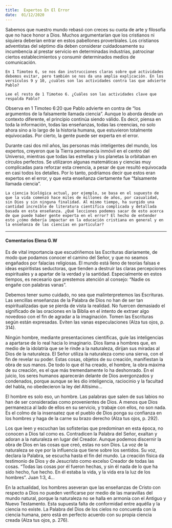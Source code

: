 ```yaml
---
title:  Expertos En El Error
date:  01/12/2020
---
```


Sabemos que nuestro mundo rebasó con creces su cuota de arte y filosofía que no hace honor a Dios. Muchos argumentarían que los cristianos ni siquiera deberían entrar en estos pabellones proverbiales. Los cristianos adventistas del séptimo día deben considerar cuidadosamente su incumbencia al prestar servicio en determinadas industrias, patrocinar ciertos establecimientos y consumir determinados medios de comunicación.

`En 1 Timoteo 6, se nos dan instrucciones claras sobre qué actividades debemos evitar, pero también se nos da una amplia explicación. En los versículos 9 y 10, ¿cuáles son las actividades contra las que advierte Pablo?`

`Lee el resto de 1 Timoteo 6. ¿Cuáles son las actividades clave que respalda Pablo?`

Observa en 1 Timoteo 6:20 que Pablo advierte en contra de “los argumentos de la falsamente llamada ciencia”. Aunque lo aborda desde un contexto diferente, el principio continúa siendo válido. Es decir, piensa en toda la información, todas las enseñanzas, todas las creencias, no solo ahora sino a lo largo de la historia humana, que estuvieron totalmente equivocadas. Por cierto, la gente puede ser experta en el error.

Durante casi dos mil años, las personas más inteligentes del mundo, los expertos, creyeron que la Tierra permanecía inmóvil en el centro del Universo, mientras que todas las estrellas y los planetas la orbitaban en círculos perfectos. Se utilizaron algunas matemáticas y ciencias muy complicadas para reforzar esta creencia, a pesar de que resultó equivocada en casi todos los detalles. Por lo tanto, podríamos decir que estos eran expertos en el error, y que esta enseñanza ciertamente fue “falsamente llamada ciencia”.

`La ciencia biológica actual, por ejemplo, se basa en el supuesto de que la vida comenzó hace miles de millones de años, por casualidad, sin Dios y sin ninguna finalidad. Al mismo tiempo, ha surgido una cantidad increíble de literatura científica complicada y detallada basada en esta enseñanza. ¿Qué lecciones podemos sacar de esto acerca de que puede haber gente experta en el error? El hecho de entender esto ¿cómo debería impactar en la educación cristiana en general y en la enseñanza de las ciencias en particular?`

---

#### Comentarios Elena G.W

Es de vital importancia que escudriñemos las Escrituras diariamente, de modo que podamos conocer el camino del Señor, y que no seamos engañados por falacias religiosas. El mundo está lleno de teorías falsas e ideas espiritistas seductoras, que tienden a destruir las claras percepciones espirituales y a apartar de la verdad y la santidad. Especialmente en estos tiempos, es necesario que prestemos atención al consejo: “Nadie os engañe con palabras vanas”.

Debemos tener sumo cuidado, no sea que malinterpretemos las Escrituras. Las sencillas enseñanzas de la Palabra de Dios no han de ser tan espiritualizadas que se pierda de vista la realidad. No fuercen demasiado el significado de las oraciones en la Biblia en el intento de extraer algo novedoso con el fin de agradar a la imaginación. Tomen las Escrituras según están expresadas. Eviten las vanas especulaciones (Alza tus ojos, p. 314).

Ningún hombre, mediante presentaciones científicas, guíe las inteligencias a apartarse de lo real hacia lo imaginario. Dios llama a hombres que, en medio de la idolatría que se le rinde a la naturaleza, dirijan sus miradas al Dios de la naturaleza. El Señor utiliza la naturaleza como una sierva, con el fin de revelar su poder. Estas cosas, objetos de su creación, manifiestan la obra de sus manos. De todo lo que él ha creado, el hombre, la obra máxima de su creación, es el que más tremendamente lo ha deshonrado. En el juicio, los seres humanos aparecerán delante de Dios avergonzados y condenados, porque aunque se les dio inteligencia, raciocinio y la facultad del habla, no obedecieron la ley del Altísimo…

El hombre es solo eso, un hombre. Las palabras que salen de sus labios no han de ser consideradas como provenientes de Dios. A menos que Dios permanezca al lado de ellos en su servicio, y trabaje con ellos, no son nada. Es el colmo de la insensatez que el pueblo de Dios ponga su confianza en los hombres y haga de la carne su brazo derecho (Alza tus ojos, p. 292).

Los que leen y escuchan las sofisterías que predominan en esta época, no conocen a Dios tal como es. Contradicen la Palabra del Señor, exaltan y adoran a la naturaleza en lugar del Creador. Aunque podemos discernir la obra de Dios en las cosas que creó, estas no son Dios. La voz de la naturaleza se oye por la influencia que tiene sobre los sentidos. Su voz, declara la Palabra, se escucha hasta el fin del mundo. La creación física da testimonio de Dios y de Jesucristo como excelso Creador de todas las cosas. “Todas las cosas por él fueron hechas, y sin él nada de lo que ha sido hecho, fue hecho. En él estaba la vida, y la vida era la luz de los hombres”. Juan 1:3, 4…

En la actualidad, los hombres aseveran que las enseñanzas de Cristo con respecto a Dios no pueden verificarse por medio de las maravillas del mundo natural, porque la naturaleza no se halla en armonía con el Antiguo y Nuevo Testamento. Esta supuesta falta de conformidad entre aquélla y la ciencia no existe. La Palabra del Dios de los cielos no concuerda con la ciencia humana, pero está en perfecto acuerdo con su propia ciencia creada (Alza tus ojos, p. 276).